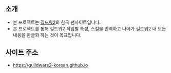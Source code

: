 ## 소개
- 본 프로젝트는 [길드워2](https://www.guildwars2.com/)의 한국 팬사이트입니다.
- 본 프로젝트를 통해 길드워2 직업별 특성, 스킬을 번역하고 나아가 길드워2 내 모든 내용을 한글화 하는 것이 목표입니다.
## 사이트 주소
- https://guildwars2-korean.github.io
